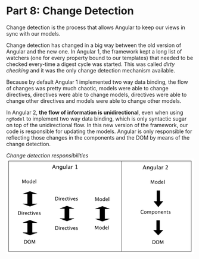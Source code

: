 # Part 8: Change Detection

Change detection is the process that allows Angular to keep our views in sync with our models. 

Change detection has changed in a big way between the old version of Angular and the new one. In Angular 1, the framework kept a long list of watchers (one for every property bound to our templates) that needed to be checked every-time a digest cycle was started. This was called *dirty checking* and it was the only change detection mechanism available.

Because by default Angular 1 implemented two way data binding, the flow of changes was pretty much chaotic, models were able to change directives, directives were able to change models, directives were able to change other directives and models were able to change other models.

In Angular 2, **the flow of information is unidirectional**, even when using `ngModel` to implement two way data binding, which is only syntactic sugar on top of the unidirectional flow. In this new version of the framework, our code is responsible for updating the models. Angular is only responsible for reflecting those changes in the components and the DOM by means of the change detection.

_Change detection responsibilities_
![File Structure](../images/change-detection.jpg)


